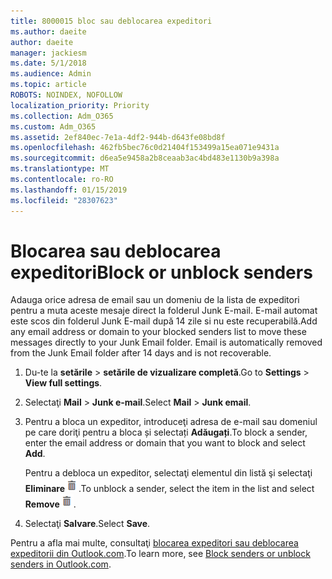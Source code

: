 ```yaml
---
title: 8000015 bloc sau deblocarea expeditori
ms.author: daeite
author: daeite
manager: jackiesm
ms.date: 5/1/2018
ms.audience: Admin
ms.topic: article
ROBOTS: NOINDEX, NOFOLLOW
localization_priority: Priority
ms.collection: Adm_O365
ms.custom: Adm_O365
ms.assetid: 2ef840ec-7e1a-4df2-944b-d643fe08bd8f
ms.openlocfilehash: 462fb5bec76c0d21404f153499a15ea071e9431a
ms.sourcegitcommit: d6ea5e9458a2b8ceaab3ac4bd483e1130b9a398a
ms.translationtype: MT
ms.contentlocale: ro-RO
ms.lasthandoff: 01/15/2019
ms.locfileid: "28307623"
---
```

# <a name="block-or-unblock-senders"></a><span data-ttu-id="8ac31-102">Blocarea sau deblocarea expeditori</span><span class="sxs-lookup"><span data-stu-id="8ac31-102">Block or unblock senders</span></span>

<span data-ttu-id="8ac31-p101">Adauga orice adresa de email sau un domeniu de la lista de expeditori pentru a muta aceste mesaje direct la folderul Junk E-mail. E-mail automat este scos din folderul Junk E-mail după 14 zile si nu este recuperabilă.</span><span class="sxs-lookup"><span data-stu-id="8ac31-p101">Add any email address or domain to your blocked senders list to move these messages directly to your Junk Email folder. Email is automatically removed from the Junk Email folder after 14 days and is not recoverable.</span></span>
  
1. <span data-ttu-id="8ac31-105">Du-te la **setările** \> **setările de vizualizare completă**.</span><span class="sxs-lookup"><span data-stu-id="8ac31-105">Go to **Settings** \> **View full settings**.</span></span> 
    
2. <span data-ttu-id="8ac31-106">Selectaţi **Mail** \> **Junk e-mail**.</span><span class="sxs-lookup"><span data-stu-id="8ac31-106">Select **Mail** \> **Junk email**.</span></span> 
    
3. <span data-ttu-id="8ac31-107">Pentru a bloca un expeditor, introduceţi adresa de e-mail sau domeniul pe care doriţi pentru a bloca și selectați **Adăugați**.</span><span class="sxs-lookup"><span data-stu-id="8ac31-107">To block a sender, enter the email address or domain that you want to block and select **Add**.</span></span> 
    
    <span data-ttu-id="8ac31-108">Pentru a debloca un expeditor, selectaţi elementul din listă şi selectaţi **Eliminare**![şterge](media/deb47846-8483-4f9d-813a-fc8fe288b583.png).</span><span class="sxs-lookup"><span data-stu-id="8ac31-108">To unblock a sender, select the item in the list and select **Remove**![Delete](media/deb47846-8483-4f9d-813a-fc8fe288b583.png).</span></span>
    
4. <span data-ttu-id="8ac31-109">Selectaţi **Salvare**.</span><span class="sxs-lookup"><span data-stu-id="8ac31-109">Select **Save**.</span></span> 
    
<span data-ttu-id="8ac31-110">Pentru a afla mai multe, consultaţi [blocarea expeditori sau deblocarea expeditorii din Outlook.com](https://go.microsoft.com/fwlink/p/?linkid=873133).</span><span class="sxs-lookup"><span data-stu-id="8ac31-110">To learn more, see [Block senders or unblock senders in Outlook.com](https://go.microsoft.com/fwlink/p/?linkid=873133).</span></span>
  

